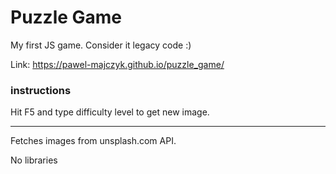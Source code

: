 # Puzzle Game

My first JS game. Consider it legacy code :)

Link: https://pawel-majczyk.github.io/puzzle_game/

### instructions
Hit F5 and type difficulty level to get new image.

--- 
Fetches images from unsplash.com API.

No libraries
